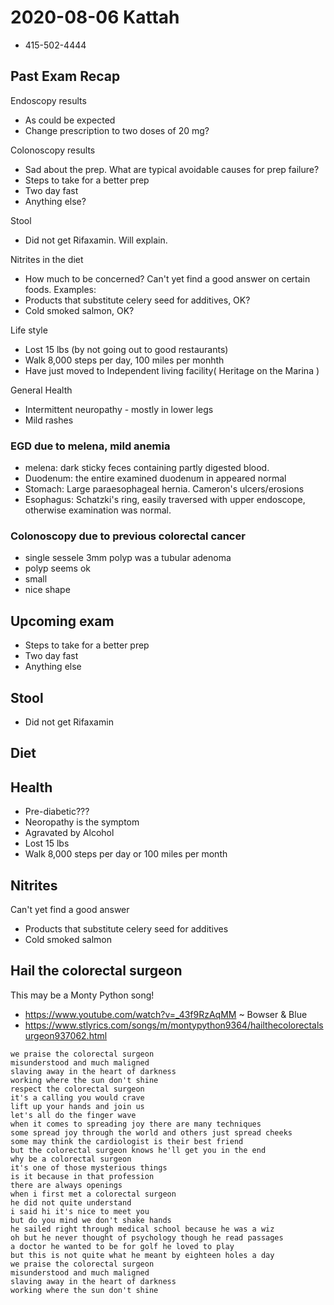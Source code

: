 # 2020-08-06 Kattah

- 415-502-4444

## Past Exam Recap

Endoscopy results
- As could be expected
- Change prescription to two doses of 20 mg?

Colonoscopy results
- Sad about the prep. What are typical avoidable causes for prep failure?
- Steps to take for a better prep
- Two day fast
- Anything else?

Stool
- Did not get Rifaxamin. Will explain.


Nitrites in the diet
- How much to be concerned? Can't yet find a good answer on certain foods. Examples:
- Products that substitute celery seed for additives, OK?
- Cold smoked salmon, OK?

Life style
- Lost 15 lbs (by not going out to good restaurants)
- Walk 8,000 steps per day, 100 miles per monhth
- Have just moved to Independent living facility( Heritage on the Marina )

General Health
- Intermittent neuropathy - mostly in lower legs
- Mild rashes



### EGD due to melena, mild anemia

- melena: dark sticky feces containing partly digested blood.
- Duodenum: the entire examined duodenum in appeared normal
- Stomach: Large paraesophageal hernia. Cameron's ulcers/erosions
- Esophagus: Schatzki's ring, easily traversed with upper endoscope, otherwise examination was normal.

### Colonoscopy due to previous colorectal cancer

- single sessele 3mm polyp was a tubular adenoma
- polyp seems ok
- small
- nice shape

## Upcoming exam

- Steps to take for a better prep
- Two day fast
- Anything else

## Stool

- Did not get Rifaxamin

## Diet

## Health

- Pre-diabetic???
- Neoropathy is the symptom
- Agravated by Alcohol
- Lost 15 lbs
- Walk 8,000 steps per day or 100 miles per month

## Nitrites

Can't yet find a good answer

- Products that substitute celery seed for additives
- Cold smoked salmon

## Hail the colorectal surgeon

This may be a Monty Python song!

- https://www.youtube.com/watch?v=_43f9RzAqMM ~ Bowser & Blue
- https://www.stlyrics.com/songs/m/montypython9364/hailthecolorectalsurgeon937062.html

```
we praise the colorectal surgeon
misunderstood and much maligned
slaving away in the heart of darkness
working where the sun don't shine
respect the colorectal surgeon
it's a calling you would crave
lift up your hands and join us
let's all do the finger wave
when it comes to spreading joy there are many techniques
some spread joy through the world and others just spread cheeks
some may think the cardiologist is their best friend
but the colorectal surgeon knows he'll get you in the end
why be a colorectal surgeon
it's one of those mysterious things
is it because in that profession
there are always openings
when i first met a colorectal surgeon
he did not quite understand
i said hi it's nice to meet you
but do you mind we don't shake hands
he sailed right through medical school because he was a wiz
oh but he never thought of psychology though he read passages
a doctor he wanted to be for golf he loved to play
but this is not quite what he meant by eighteen holes a day
we praise the colorectal surgeon
misunderstood and much maligned
slaving away in the heart of darkness
working where the sun don't shine
```
